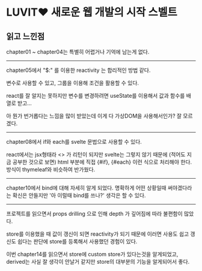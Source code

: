 # LUVIT♥ 새로운 웹 개발의 시작 스벨트

## 읽고 느낀점
chapter01 ~ chapter04는 특별히 어렵거나 기억에 남는게 없다.

---
chapter05에서 "$:" 를 이용한 reactivity 는 합리적인 방법 같다.

변수로 사용할 수 있고, 그룹을 이용해 조건을 활용할 수 있다.

react를 잘 알지는 못하지만 변수를 변경하려면 useState를 이용해서 값과 함수를 배열로 받고...

아 뭔가 번거롭다는 느낌을 많이 받았는데 이게 다 가상DOM을 사용해서인가? 잘 모르겠다.

---
chapter08에서 if와 each를 svelte 문법으로 사용할 수 있다.

react에서는 jsx형태라 <> 가 리턴이 되지만 svelte는 그렇지 않기 때문에 (적어도 지금 공부한 것으로 보면)
html 부분에 직접 {#if}, {#each} 이런 식으로 처리해야 한다. 방식이 thymeleaf와 비슷하여 반가웠다.

---
chapter10에서 bind에 대해 자세히 알게 되었다. 명확하게 어떤 상황일때 써야겠다라는 확신은 안들지만 '아 이럴때 bind를 쓰나?'
생각은 할 수 있다.

---
프로젝트를 읽으면서 props drilling 으로 인해 depth 가 깊어짐에 따라 불편함이 많았다.

store를 이용했을 때 값이 갱신이 되면 reactivity가 되기 때문에 이러면 사용도 쉽고 갱신도 쉽다는 판단에 store를 등록해서 사용했던 경험이 있다.

이번 chapter14를 읽으면서 store에 custom store가 있다는것을 알게되었고, derived는 사실 잘 생각이 안날거 같지만 store의 대부분의 기능을 알게되어서 좋다. 